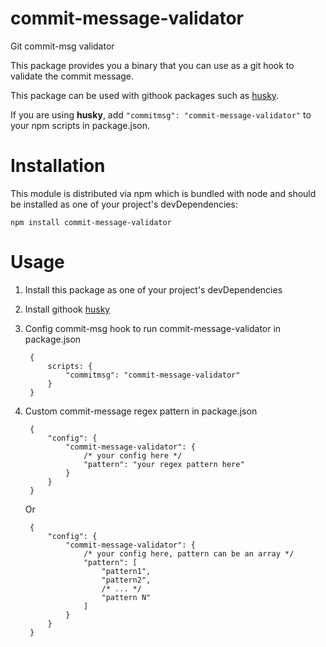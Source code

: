 # commit-message-validator
Git commit-msg validator

This package provides you a binary that you can use as a git hook to validate the commit message.

This package can be used with githook packages such as [husky](https://www.npmjs.com/package/husky).

If you are using **husky**, add `"commitmsg": "commit-message-validator"` to your npm scripts in package.json.

# Installation

This module is distributed via npm which is bundled with node and should be installed as one of your project's devDependencies:

    npm install commit-message-validator

# Usage

1. Install this package as one of your project's devDependencies
2. Install githook [husky](https://www.npmjs.com/package/husky)
3. Config commit-msg hook to run commit-message-validator in package.json

        {
            scripts: {
                "commitmsg": "commit-message-validator"
            }
        }
4. Custom commit-message regex pattern in package.json

        {
            "config": {
                "commit-message-validator": {
                    /* your config here */
                    "pattern": "your regex pattern here"
                }
            }
        }

    Or 

        {
            "config": {
                "commit-message-validator": {
                    /* your config here, pattern can be an array */
                    "pattern": [
                        "pattern1",
                        "pattern2",
                        /* ... */
                        "pattern N"
                    ]
                }
            }
        }
    
    